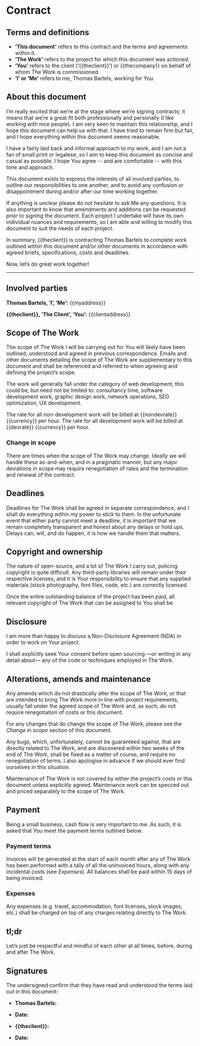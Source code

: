 <!--DOCTYPE html><head><meta http-equiv="Content-Type" content="text/html; charset=utf-8"></head><body-->
# Contract

## Terms and definitions

* **‘This document’** refers to this contract and the terms and agreements within it.
* **‘The Work’** refers to the project for which this document was actioned.
* **‘You’** refers to the client (‘{{theclient}}’) or {{thecompany}} on behalf of whom The Work is commissioned.
* **‘I’ or ‘Me’** refers to me, Thomas Bartels, working for You.

## About this document

I’m really excited that we’re at the stage where we’re signing contracts; it means that we’re a great fit both professionally and personally (I like working with nice people). I am very keen to maintain this relationship, and I hope this document can help us with that. I have tried to remain firm but fair, and I hope everything within this document seems reasonable.

I have a fairly laid back and informal approach to my work, and I am not a fan of small print or legalese, so I aim to keep this document as concise and casual as possible. I hope You agree -- and are comfortable -- with this tone and approach.

This document exists to express the interests of all involved parties, to outline our responsibilities to one another, and to avoid any confusion or disappointment during and/or after our time working together.

If anything is unclear please do not hesitate to ask Me any questions. It is also important to know that amendments and additions can be requested _prior_ to signing the document. Each project I undertake will have its own individual nuances and requirements, so I am able and willing to modify this document to suit the needs of each project.

In summary, {{theclient}} is contracting Thomas Bartels to complete work outlined within this document and/or other documents in accordance with agreed briefs, specifications, costs and deadlines.

Now, let’s do great work together!

---

## Involved parties

**Thomas Bartels, ‘I’, ‘Me’:**
{{myaddress}}

**{{theclient}}, ‘The Client’, ‘You’:**
{{clientaddress}}

## Scope of The Work

The scope of The Work I will be carrying out for You will likely have been outlined, understood and agreed in previous correspondence. Emails and other documents detailing the scope of The Work are supplementary to this document and shall be referenced and referred to when agreeing and defining the project’s scope.

The work will generally fall under the category of web development, this could be, but need not be limited to: consultancy time, software development work, graphic design work, network operations, SEO optimization, UX development.

The rate for all non-development work will be billed at {{nondevrate}} {{currency}} per hour.
The rate for all development work will be billed at {{devrate}} {{currency}} per hour.

### Change in scope

There are times when the scope of The Work may change. Ideally we will handle these as-and-when, and in a pragmatic manner, but any major deviations in scope may require renegotiation of rates and the termination and renewal of the contract.

## Deadlines

Deadlines for The Work shall be agreed in separate correspondence, and I shall do everything within my power to stick to them. In the unfortunate event that either party cannot meet a deadline, it is important that we remain completely transparent and honest about any delays or hold ups. Delays can, will, and do happen, it is how we handle them that matters.

## Copyright and ownership

The nature of open-source, and a lot of The Work I carry out, policing copyright is quite difficult. Any third-party libraries will remain under their respective licenses, and it is Your responsibility to ensure that any supplied materials (stock photography, font files, code, etc.) are correctly licensed.

Once the entire outstanding balance of the project has been paid, all relevant copyright of The Work that can be assigned to You shall be.

## Disclosure

I am more than happy to discuss a Non-Disclosure Agreement (NDA) in order to work on Your project.

I shall explicitly seek Your consent before open sourcing —or writing in any detail about— any of the code or techniques employed in The Work.

## Alterations, amends and maintenance

Any amends which do not drastically alter the scope of The Work, or that are intended to bring The Work more in line with project requirements, usually fall under the agreed scope of The Work and, as such, do not require renegotiation of costs or this document.

For any changes that do change the scope of The Work, please see the _Change in scope_ section of this document.

Any bugs, which, unfortunately, cannot be guaranteed against, that are directly related to The Work, and are discovered within two weeks of the end of The Work, shall be fixed as a matter of course, and require no renegotiation of terms. I also apologise in advance if we should ever find ourselves in this situation.

Maintenance of The Work is not covered by either the project’s costs or this document unless explicitly agreed. Maintenance work can be specced out and priced separately to the scope of The Work.

## Payment

Being a small business, cash flow is very important to me. As such, it is asked that You meet the payment terms outlined below.

### Payment terms

Invoices will be generated at the start of each month after any of The Work has been performed with a tally of all the uninvoiced hours, along with any incidental costs (see _Expenses_). All balances shall be paid within 15 days of being invoiced.

### Expenses

Any expenses (e.g. travel, accommodation, font licenses, stock images, etc.) shall be charged on top of any charges relating directly to The Work.

## tl;dr

Let’s just be respectful and mindful of each other at all times, before, during and after The Work.

## Signatures

The undersigned confirm that they have read and understood the terms laid out in this document:

* **Thomas Bartels:**

* **Date:**

* **{{theclient}}:**

* **Date:**
